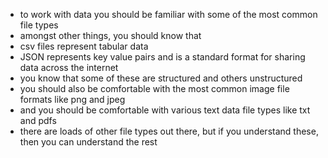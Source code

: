 - to work with data you should be familiar with some of the most common file types
- amongst other things, you should know that
- csv files represent tabular data
- JSON represents key value pairs and is a standard format for sharing data across the internet
- you know that some of these are structured and others unstructured
- you should also be comfortable with the most common image file formats like png and jpeg
- and you should be comfortable with various text data file types like txt and pdfs
- there are loads of other file types out there, but if you understand these, then you can understand the rest
